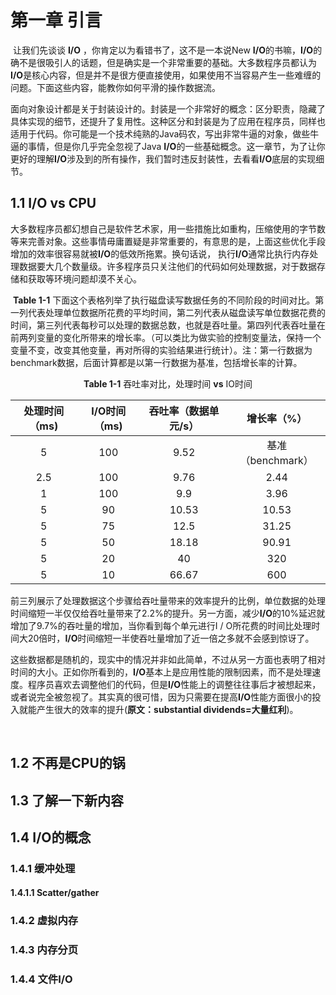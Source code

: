# 第一章	引言

​	让我们先谈谈 **I/O** ，你肯定以为看错书了，这不是一本说New **I/O**的书嘛，**I/O**的确不是很吸引人的话题，但是确实是一个非常重要的基础。大多数程序员都认为**I/O**是核心内容，但是并不是很方便直接使用，如果使用不当容易产生一些难缠的问题。下面这些内容，能教你如何平滑的操作数据流。

​	面向对象设计都是关于封装设计的。封装是一个非常好的概念：区分职责，隐藏了具体实现的细节，还提升了复用性。这种区分和封装是为了应用在程序员，同样也适用于代码。你可能是一个技术纯熟的Java码农，写出非常牛逼的对象，做些牛逼的事情，但是你几乎完全忽视了Java **I/O**的一些基础概念。这一章节，为了让你更好的理解**I/O**涉及到的所有操作，我们暂时违反封装性，去看看**I/O**底层的实现细节。

## 1.1 I/O vs CPU

​	大多数程序员都幻想自己是软件艺术家，用一些措施比如重构，压缩使用的字节数等来完善对象。这些事情毋庸置疑是非常重要的，有意思的是，上面这些优化手段增加的效率很容易就被**I/O**的低效所拖累。换句话说， 执行**I/O**通常比执行内存处理数据要大几个数量级。许多程序员只关注他们的代码如何处理数据，对于数据存储和获取等环境问题却漠不关心。

​	**Table 1-1** 下面这个表格列举了执行磁盘读写数据任务的不同阶段的时间对比。第一列代表处理单位数据所花费的平均时间，第二列代表从磁盘读写单位数据花费的时间，第三列代表每秒可以处理的数据总数，也就是吞吐量。第四列代表吞吐量在前两列变量的变化所带来的增长率。（可以类比为做实验的控制变量法，保持一个变量不变，改变其他变量，再对所得的实验结果进行统计）。注：第一行数据为benchmark数据，后面计算都是以第一行数据为基准，包括增长率的计算。

<center><strong>Table 1-1</strong> 吞吐率对比，处理时间 <strong>vs</strong> IO时间</center>

| 处理时间（ms) | I/O时间（ms) | 吞吐率（数据单元/s） |    增长率（%）    |
| :-----------: | :----------: | :------------------: | :---------------: |
|       5       |     100      |         9.52         | 基准（benchmark） |
|      2.5      |     100      |         9.76         |       2.44        |
|       1       |     100      |         9.9          |       3.96        |
|       5       |      90      |        10.53         |       10.53       |
|       5       |      75      |         12.5         |       31.25       |
|       5       |      50      |        18.18         |       90.91       |
|       5       |      20      |          40          |        320        |
|       5       |      10      |        66.67         |        600        |

​	前三列展示了处理数据这个步骤给吞吐量带来的效率提升的比例，单位数据的处理时间缩短一半仅仅给吞吐量带来了2.2%的提升。另一方面，减少**I/O**的10%延迟就增加了9.7%的吞吐量的增加，当你看到每个单元进行I / O所花费的时间比处理时间大20倍时，**I/O**时间缩短一半使吞吐量增加了近一倍之多就不会感到惊讶了。

​	这些数据都是随机的，现实中的情况并非如此简单，不过从另一方面也表明了相对时间的大小。正如你所看到的，**I/O**基本上是应用性能的限制因素，而不是处理速度。程序员喜欢去调整他们的代码，但是**I/O**性能上的调整往往事后才被想起来，或者说完全被忽视了。其实真的很可惜，因为只需要在提高**I/O**性能方面很小的投入就能产生很大的效率的提升(**原文：substantial dividends=大量红利**)。

​	

## 1.2 不再是CPU的锅



## 1.3 了解一下新内容

## 1.4 I/O的概念

### 1.4.1 缓冲处理

#### 1.4.1.1 Scatter/gather

### 1.4.2 虚拟内存

### 1.4.3 内存分页

### 1.4.4 文件I/O

​	